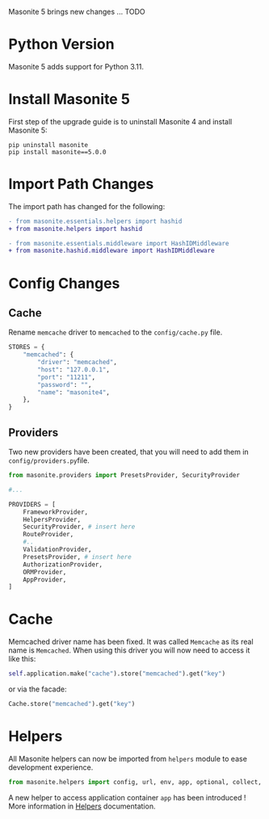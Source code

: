 Masonite 5 brings new changes ... TODO

# Python Version

Masonite 5 adds support for Python 3.11.

# Install Masonite 5

First step of the upgrade guide is to uninstall Masonite 4 and install Masonite 5:

```
pip uninstall masonite
pip install masonite==5.0.0
```

# Import Path Changes

The import path has changed for the following:

```diff
- from masonite.essentials.helpers import hashid
+ from masonite.helpers import hashid

- from masonite.essentials.middleware import HashIDMiddleware
+ from masonite.hashid.middleware import HashIDMiddleware


```

# Config Changes

## Cache

Rename `memcache` driver to `memcached` to the `config/cache.py` file.

```python
STORES = {
    "memcached": {
        "driver": "memcached",
        "host": "127.0.0.1",
        "port": "11211",
        "password": "",
        "name": "masonite4",
    },
}
```

## Providers

Two new providers have been created, that you will need to add them in `config/providers.py`file.

```python
from masonite.providers import PresetsProvider, SecurityProvider

#...

PROVIDERS = [
    FrameworkProvider,
    HelpersProvider,
    SecurityProvider, # insert here
    RouteProvider,
    #..
    ValidationProvider,
    PresetsProvider, # insert here
    AuthorizationProvider,
    ORMProvider,
    AppProvider,
]
```



# Cache

Memcached driver name has been fixed. It was called `Memcache` as its real name is `Memcached`.
When using this driver you will now need to access it like this:
```python
self.application.make("cache").store("memcached").get("key")
```
or via the facade:
```python
Cache.store("memcached").get("key")
```

# Helpers

All Masonite helpers can now be imported from `helpers` module to ease development experience.

```python
from masonite.helpers import config, url, env, app, optional, collect, compact
```

A new helper to access application container `app` has been introduced ! More information in [Helpers](../features/helpers.md#app) documentation.
